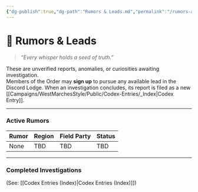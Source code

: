 ```yaml
---
{"dg-publish":true,"dg-path":"Rumors & Leads.md","permalink":"/rumors-and-leads/","title":"Rumors & Leads","tags":["rumors","leads","missions"],"dgShowFileTree":true}
---
```



# 🌿 Rumors & Leads

> *“Every whisper holds a seed of truth.”*

These are unverified reports, anomalies, or curiosities awaiting investigation.  
Members of the Order may **sign up** to pursue any available lead in the Discord Lodge.
When an investigation concludes, its report is filed as a new [[Campaigns/WestMarchesStyle/Public/Codex-Entries/_Index\|Codex Entry]].

---

### Active Rumors

| Rumor | Region | Field Party | Status |
| ----- | ------ | ----------- | ------ |
| None  | TBD    | TBD         | TBD    |


---
### Completed Investigations
(See: [[Codex Entries (Index)\|Codex Entries (Index)]])
